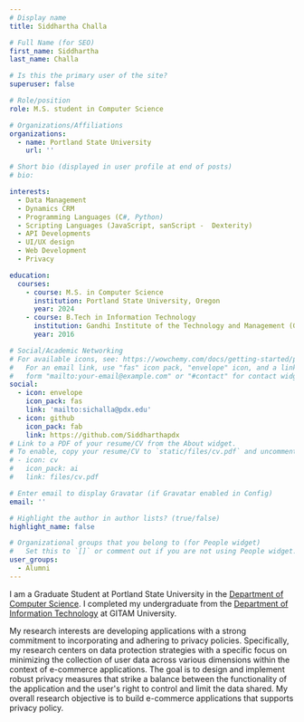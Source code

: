 ```yaml
---
# Display name
title: Siddhartha Challa

# Full Name (for SEO)
first_name: Siddhartha
last_name: Challa

# Is this the primary user of the site?
superuser: false

# Role/position
role: M.S. student in Computer Science

# Organizations/Affiliations
organizations:
  - name: Portland State University
    url: ''

# Short bio (displayed in user profile at end of posts)
# bio: 

interests:
  - Data Management
  - Dynamics CRM
  - Programming Languages (C#, Python)
  - Scripting Languages (JavaScript, sanScript -  Dexterity)
  - API Developments
  - UI/UX design 
  - Web Development
  - Privacy

education:
  courses:
    - course: M.S. in Computer Science
      institution: Portland State University, Oregon
      year: 2024
    - course: B.Tech in Information Technology
      institution: Gandhi Institute of the Technology and Management (GITAM Univeristy), Visakhapatnam
      year: 2016

# Social/Academic Networking
# For available icons, see: https://wowchemy.com/docs/getting-started/page-builder/#icons
#   For an email link, use "fas" icon pack, "envelope" icon, and a link in the
#   form "mailto:your-email@example.com" or "#contact" for contact widget.
social:
  - icon: envelope
    icon_pack: fas
    link: 'mailto:sichalla@pdx.edu'
  - icon: github
    icon_pack: fab
    link: https://github.com/Siddharthapdx
# Link to a PDF of your resume/CV from the About widget.
# To enable, copy your resume/CV to `static/files/cv.pdf` and uncomment the lines below.
# - icon: cv
#   icon_pack: ai
#   link: files/cv.pdf

# Enter email to display Gravatar (if Gravatar enabled in Config)
email: ''

# Highlight the author in author lists? (true/false)
highlight_name: false

# Organizational groups that you belong to (for People widget)
#   Set this to `[]` or comment out if you are not using People widget.
user_groups:
  - Alumni
---
```


I am a Graduate Student at Portland State University in the [Department of Computer Science](https://www.pdx.edu/computer-science/). I completed my undergraduate from the [Department of Information Technology](https://www.gitam.edu/gitam-school-technology-visakhapatnam/departments/computer-science-and-engineering) at GITAM University. 

My research interests are developing applications with a strong commitment to incorporating and adhering to privacy policies. Specifically, my research centers on data protection strategies with a specific focus on minimizing the collection of user data across various dimensions within the context of e-commerce applications. The goal is to design and implement robust privacy measures that strike a balance between the functionality of the application and the user's right to control and limit the data shared. My overall research objective is to build e-commerce applications that supports privacy policy.

